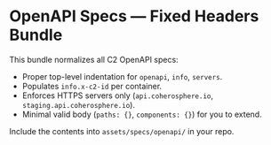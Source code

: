 # OpenAPI Specs — Fixed Headers Bundle

This bundle normalizes all C2 OpenAPI specs:
- Proper top-level indentation for `openapi`, `info`, `servers`.
- Populates `info.x-c2-id` per container.
- Enforces HTTPS servers only (`api.coherosphere.io`, `staging.api.coherosphere.io`).
- Minimal valid body (`paths: {}`, `components: {}`) for you to extend.

Include the contents into `assets/specs/openapi/` in your repo.
